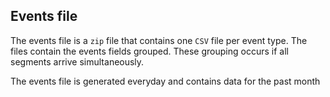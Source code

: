 ## Events file

The events file is a `zip` file that contains one `CSV` file per event type. The files contain the events fields grouped. These grouping occurs if all segments arrive simultaneously.

The events file is generated everyday and contains data for the past month
